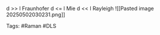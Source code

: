 
d >> l Fraunhofer
d <= l Mie
d << l Rayleigh
![[Pasted image 20250502030231.png]]


Tags: #Raman #DLS 